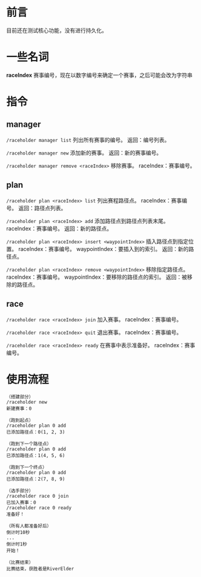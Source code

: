 # 前言
目前还在测试核心功能，没有进行持久化。

# 一些名词
**raceIndex** 赛事编号，现在以数字编号来确定一个赛事，之后可能会改为字符串

# 指令
## manager
`/raceholder manager list`
列出所有赛事的编号。
返回：编号列表。

`/raceholder manager new`
添加新的赛事。
返回：新的赛事编号。

`/raceholder manager remove <raceIndex>`
移除赛事。
raceIndex：赛事编号。

## plan
`/raceholder plan <raceIndex> list`
列出赛程路径点。
raceIndex：赛事编号。
返回：路径点列表。

`/raceholder plan <raceIndex> add`
添加路径点到路径点列表末尾。
raceIndex：赛事编号。
返回：新的路径点。

`/raceholder plan <raceIndex> insert <waypointIndex>`
插入路径点到指定位置。
raceIndex：赛事编号。
waypointIndex：要插入到的索引。
返回：新的路径点。

`/raceholder plan <raceIndex> remove <waypointIndex>`
移除指定路径点。
raceIndex：赛事编号。
waypointIndex：要移除的路径点的索引。
返回：被移除的路径点。

## race
`/raceholder race <raceIndex> join`
加入赛事。
raceIndex：赛事编号。

`/raceholder race <raceIndex> quit`
退出赛事。
raceIndex：赛事编号。

`/raceholder race <raceIndex> ready`
在赛事中表示准备好。
raceIndex：赛事编号。

# 使用流程

```minecraft
（搭建部分）
/raceholder new
新建赛事：0

（跑到起点）
/raceholder plan 0 add
已添加路径点：0(1, 2, 3)

（跑到下一个路径点）
/raceholder plan 0 add
已添加路径点：1(4, 5, 6)

（跑到下一个终点）
/raceholder plan 0 add
已添加路径点：2(7, 8, 9)

（选手部分）
/raceholder race 0 join
已加入赛事：0
/raceholder race 0 ready
准备好！

（所有人都准备好后）
倒计时10秒
...
倒计时1秒
开始！

（比赛结束）
比赛结束，获胜者是RiverElder
```